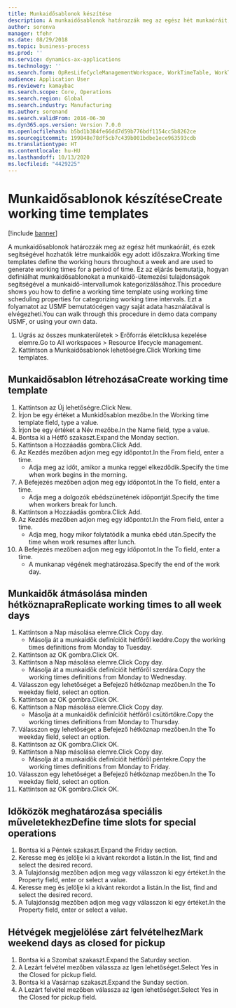 ```yaml
---
title: Munkaidősablonok készítése
description: A munkaidősablonok határozzák meg az egész hét munkaóráit, és ezek segítségével hozhatók létre munkaidők egy adott időszakra.
author: sorenva
manager: tfehr
ms.date: 08/29/2018
ms.topic: business-process
ms.prod: ''
ms.service: dynamics-ax-applications
ms.technology: ''
ms.search.form: OpResLifeCycleManagementWorkspace, WorkTimeTable, WorkTimeCopyDayDialog, WorkPeriodTemplate
audience: Application User
ms.reviewer: kamaybac
ms.search.scope: Core, Operations
ms.search.region: Global
ms.search.industry: Manufacturing
ms.author: sorenand
ms.search.validFrom: 2016-06-30
ms.dyn365.ops.version: Version 7.0.0
ms.openlocfilehash: b5bd1b384fe66dd7d59b776bdf1154cc5b8262ce
ms.sourcegitcommit: 199848e78df5cb7c439b001bdbe1ece963593cdb
ms.translationtype: HT
ms.contentlocale: hu-HU
ms.lasthandoff: 10/13/2020
ms.locfileid: "4429225"
---
```

# <a name="create-working-time-templates"></a><span data-ttu-id="6815b-103">Munkaidősablonok készítése</span><span class="sxs-lookup"><span data-stu-id="6815b-103">Create working time templates</span></span>

[!include [banner](../../includes/banner.md)]

<span data-ttu-id="6815b-104">A munkaidősablonok határozzák meg az egész hét munkaóráit, és ezek segítségével hozhatók létre munkaidők egy adott időszakra.</span><span class="sxs-lookup"><span data-stu-id="6815b-104">Working time templates define the working hours throughout a week and are used to generate working times for a period of time.</span></span> <span data-ttu-id="6815b-105">Ez az eljárás bemutatja, hogyan definiálhat munkaidősablonokat a munkaidő-ütemezési tulajdonságok segítségével a munkaidő-intervallumok kategorizálásához.</span><span class="sxs-lookup"><span data-stu-id="6815b-105">This procedure shows you how to define a working time template using working time scheduling properties for categorizing working time intervals.</span></span> <span data-ttu-id="6815b-106">Ezt a folyamatot az USMF bemutatócégen vagy saját adata használatával is elvégezheti.</span><span class="sxs-lookup"><span data-stu-id="6815b-106">You can walk through this procedure in demo data company USMF, or using your own data.</span></span>

1. <span data-ttu-id="6815b-107">Ugrás az összes munkaterületek > Erőforrás életciklusa kezelése elemre.</span><span class="sxs-lookup"><span data-stu-id="6815b-107">Go to All workspaces > Resource lifecycle management.</span></span>
2. <span data-ttu-id="6815b-108">Kattintson a Munkaidősablonok lehetőségre.</span><span class="sxs-lookup"><span data-stu-id="6815b-108">Click Working time templates.</span></span>

## <a name="create-working-time-template"></a><span data-ttu-id="6815b-109">Munkaidősablon létrehozása</span><span class="sxs-lookup"><span data-stu-id="6815b-109">Create working time template</span></span>
1. <span data-ttu-id="6815b-110">Kattintson az Új lehetőségre.</span><span class="sxs-lookup"><span data-stu-id="6815b-110">Click New.</span></span>
2. <span data-ttu-id="6815b-111">Írjon be egy értéket a Munkidősablon mezőbe.</span><span class="sxs-lookup"><span data-stu-id="6815b-111">In the Working time template field, type a value.</span></span>
3. <span data-ttu-id="6815b-112">Írjon be egy értéket a Név mezőbe.</span><span class="sxs-lookup"><span data-stu-id="6815b-112">In the Name field, type a value.</span></span>
4. <span data-ttu-id="6815b-113">Bontsa ki a Hétfő szakaszt.</span><span class="sxs-lookup"><span data-stu-id="6815b-113">Expand the Monday section.</span></span>
5. <span data-ttu-id="6815b-114">Kattintson a Hozzáadás gombra.</span><span class="sxs-lookup"><span data-stu-id="6815b-114">Click Add.</span></span>
6. <span data-ttu-id="6815b-115">Az Kezdés mezőben adjon meg egy időpontot.</span><span class="sxs-lookup"><span data-stu-id="6815b-115">In the From field, enter a time.</span></span>
    * <span data-ttu-id="6815b-116">Adja meg az időt, amikor a munka reggel elkezdődik.</span><span class="sxs-lookup"><span data-stu-id="6815b-116">Specify the time when work begins in the morning.</span></span>  
7. <span data-ttu-id="6815b-117">A Befejezés mezőben adjon meg egy időpontot.</span><span class="sxs-lookup"><span data-stu-id="6815b-117">In the To field, enter a time.</span></span>
    * <span data-ttu-id="6815b-118">Adja meg a dolgozók ebédszünetének időpontját.</span><span class="sxs-lookup"><span data-stu-id="6815b-118">Specify the time when workers break for lunch.</span></span>  
8. <span data-ttu-id="6815b-119">Kattintson a Hozzáadás gombra.</span><span class="sxs-lookup"><span data-stu-id="6815b-119">Click Add.</span></span>
9. <span data-ttu-id="6815b-120">Az Kezdés mezőben adjon meg egy időpontot.</span><span class="sxs-lookup"><span data-stu-id="6815b-120">In the From field, enter a time.</span></span>
    * <span data-ttu-id="6815b-121">Adja meg, hogy mikor folytatódik a munka ebéd után.</span><span class="sxs-lookup"><span data-stu-id="6815b-121">Specify the time when work resumes after lunch.</span></span>  
10. <span data-ttu-id="6815b-122">A Befejezés mezőben adjon meg egy időpontot.</span><span class="sxs-lookup"><span data-stu-id="6815b-122">In the To field, enter a time.</span></span>
    * <span data-ttu-id="6815b-123">A munkanap végének meghatározása.</span><span class="sxs-lookup"><span data-stu-id="6815b-123">Specify the end of the work day.</span></span>  

## <a name="replicate-working-times-to-all-week-days"></a><span data-ttu-id="6815b-124">Munkaidők átmásolása minden hétköznapra</span><span class="sxs-lookup"><span data-stu-id="6815b-124">Replicate working times to all week days</span></span>
1. <span data-ttu-id="6815b-125">Kattintson a Nap másolása elemre.</span><span class="sxs-lookup"><span data-stu-id="6815b-125">Click Copy day.</span></span>
    * <span data-ttu-id="6815b-126">Másolja át a munkaidők definícióit hétfőről keddre.</span><span class="sxs-lookup"><span data-stu-id="6815b-126">Copy the working times definitions from Monday to Tuesday.</span></span>  
2. <span data-ttu-id="6815b-127">Kattintson az OK gombra.</span><span class="sxs-lookup"><span data-stu-id="6815b-127">Click OK.</span></span>
3. <span data-ttu-id="6815b-128">Kattintson a Nap másolása elemre.</span><span class="sxs-lookup"><span data-stu-id="6815b-128">Click Copy day.</span></span>
    * <span data-ttu-id="6815b-129">Másolja át a munkaidők definícióit hétfőről szerdára.</span><span class="sxs-lookup"><span data-stu-id="6815b-129">Copy the working times definitions from Monday to Wednesday.</span></span>  
4. <span data-ttu-id="6815b-130">Válasszon egy lehetőséget a Befejező hétköznap mezőben.</span><span class="sxs-lookup"><span data-stu-id="6815b-130">In the To weekday field, select an option.</span></span>
5. <span data-ttu-id="6815b-131">Kattintson az OK gombra.</span><span class="sxs-lookup"><span data-stu-id="6815b-131">Click OK.</span></span>
6. <span data-ttu-id="6815b-132">Kattintson a Nap másolása elemre.</span><span class="sxs-lookup"><span data-stu-id="6815b-132">Click Copy day.</span></span>
    * <span data-ttu-id="6815b-133">Másolja át a munkaidők definícióit hétfőről csütörtökre.</span><span class="sxs-lookup"><span data-stu-id="6815b-133">Copy the working times definitions from Monday to Thursday.</span></span>  
7. <span data-ttu-id="6815b-134">Válasszon egy lehetőséget a Befejező hétköznap mezőben.</span><span class="sxs-lookup"><span data-stu-id="6815b-134">In the To weekday field, select an option.</span></span>
8. <span data-ttu-id="6815b-135">Kattintson az OK gombra.</span><span class="sxs-lookup"><span data-stu-id="6815b-135">Click OK.</span></span>
9. <span data-ttu-id="6815b-136">Kattintson a Nap másolása elemre.</span><span class="sxs-lookup"><span data-stu-id="6815b-136">Click Copy day.</span></span>
    * <span data-ttu-id="6815b-137">Másolja át a munkaidők definícióit hétfőről péntekre.</span><span class="sxs-lookup"><span data-stu-id="6815b-137">Copy the working times definitions from Monday to Friday.</span></span>  
10. <span data-ttu-id="6815b-138">Válasszon egy lehetőséget a Befejező hétköznap mezőben.</span><span class="sxs-lookup"><span data-stu-id="6815b-138">In the To weekday field, select an option.</span></span>
11. <span data-ttu-id="6815b-139">Kattintson az OK gombra.</span><span class="sxs-lookup"><span data-stu-id="6815b-139">Click OK.</span></span>

## <a name="define-time-slots-for-special-operations"></a><span data-ttu-id="6815b-140">Időközök meghatározása speciális műveletekhez</span><span class="sxs-lookup"><span data-stu-id="6815b-140">Define time slots for special operations</span></span>
1. <span data-ttu-id="6815b-141">Bontsa ki a Péntek szakaszt.</span><span class="sxs-lookup"><span data-stu-id="6815b-141">Expand the Friday section.</span></span>
2. <span data-ttu-id="6815b-142">Keresse meg és jelölje ki a kívánt rekordot a listán.</span><span class="sxs-lookup"><span data-stu-id="6815b-142">In the list, find and select the desired record.</span></span>
3. <span data-ttu-id="6815b-143">A Tulajdonság mezőben adjon meg vagy válasszon ki egy értéket.</span><span class="sxs-lookup"><span data-stu-id="6815b-143">In the Property field, enter or select a value.</span></span>
4. <span data-ttu-id="6815b-144">Keresse meg és jelölje ki a kívánt rekordot a listán.</span><span class="sxs-lookup"><span data-stu-id="6815b-144">In the list, find and select the desired record.</span></span>
5. <span data-ttu-id="6815b-145">A Tulajdonság mezőben adjon meg vagy válasszon ki egy értéket.</span><span class="sxs-lookup"><span data-stu-id="6815b-145">In the Property field, enter or select a value.</span></span>

## <a name="mark-weekend-days-as-closed-for-pickup"></a><span data-ttu-id="6815b-146">Hétvégek megjelölése zárt felvételhez</span><span class="sxs-lookup"><span data-stu-id="6815b-146">Mark weekend days as closed for pickup</span></span>
1. <span data-ttu-id="6815b-147">Bontsa ki a Szombat szakaszt.</span><span class="sxs-lookup"><span data-stu-id="6815b-147">Expand the Saturday section.</span></span>
2. <span data-ttu-id="6815b-148">A Lezárt felvétel mezőben válassza az Igen lehetőséget.</span><span class="sxs-lookup"><span data-stu-id="6815b-148">Select Yes in the Closed for pickup field.</span></span>
3. <span data-ttu-id="6815b-149">Bontsa ki a Vasárnap szakaszt.</span><span class="sxs-lookup"><span data-stu-id="6815b-149">Expand the Sunday section.</span></span>
4. <span data-ttu-id="6815b-150">A Lezárt felvétel mezőben válassza az Igen lehetőséget.</span><span class="sxs-lookup"><span data-stu-id="6815b-150">Select Yes in the Closed for pickup field.</span></span>

